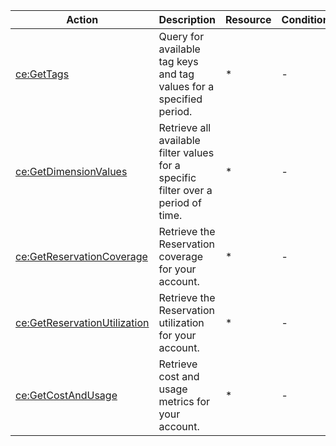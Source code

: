 | Action | Description | Resource | Condition |
| --- | --- | --- | --- |
| [ce:GetTags](https://docs.aws.amazon.com/aws-cost-management/latest/APIReference/API_GetTags.html) | Query for available tag keys and tag values for a specified period. | * | - |
| [ce:GetDimensionValues](https://docs.aws.amazon.com/aws-cost-management/latest/APIReference/API_GetDimensionValues.html) | Retrieve all available filter values for a specific filter over a period of time. | * | - |
| [ce:GetReservationCoverage](https://docs.aws.amazon.com/aws-cost-management/latest/APIReference/API_GetReservationCoverage.html) | Retrieve the Reservation coverage for your account. | * | - |
| [ce:GetReservationUtilization](https://docs.aws.amazon.com/aws-cost-management/latest/APIReference/API_GetReservationUtilization.html) | Retrieve the Reservation utilization for your account. | * | - |
| [ce:GetCostAndUsage](https://docs.aws.amazon.com/aws-cost-management/latest/APIReference/API_GetCostAndUsage.html) | Retrieve cost and usage metrics for your account. | * | - |

